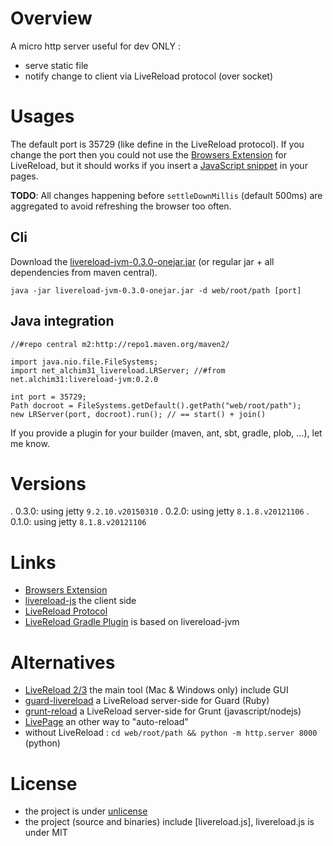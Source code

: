 Overview
========

A micro http server useful for dev ONLY :

* serve static file
* notify change to client via LiveReload protocol (over socket)

Usages
======

The default port is 35729 (like define in the LiveReload protocol).
If you change the port then you could not use the [Browsers Extension](http://feedback.livereload.com/knowledgebase/articles/86242-how-do-i-install-and-use-the-browser-extensions-) for LiveReload, but it should works if you insert a [JavaScript snippet](http://go.livereload.com/mobile) in your pages.

**TODO**: All changes happening before `settleDownMillis` (default 500ms) are aggregated to avoid refreshing the browser too often.

Cli
---

Download the [livereload-jvm-0.3.0-onejar.jar](http://repo2.maven.org/maven2/net/alchim31/livereload-jvm/0.3.0/livereload-jvm-0.3.0-onejar.jar) (or regular jar  + all dependencies from maven central).

    java -jar livereload-jvm-0.3.0-onejar.jar -d web/root/path [port]

Java integration
----------------

    //#repo central m2:http://repo1.maven.org/maven2/

    import java.nio.file.FileSystems;
    import net_alchim31_livereload.LRServer; //#from net.alchim31:livereload-jvm:0.2.0

    int port = 35729;
    Path docroot = FileSystems.getDefault().getPath("web/root/path");
    new LRServer(port, docroot).run(); // == start() + join()

If you provide a plugin for your builder (maven, ant, sbt, gradle, plob, ...), let me know.

Versions
========
  . 0.3.0: using jetty `9.2.10.v20150310`
  . 0.2.0: using jetty `8.1.8.v20121106`
  . 0.1.0: using jetty `8.1.8.v20121106`

Links
=====

* [Browsers Extension](http://feedback.livereload.com/knowledgebase/articles/86242-how-do-i-install-and-use-the-browser-extensions-)
* [livereload-js](https://github.com/livereload/livereload-js) the client side
* [LiveReload Protocol](http://feedback.livereload.com/knowledgebase/articles/86174-livereload-protocol)
* [LiveReload Gradle Plugin](https://github.com/aalmiray/livereload-gradle-plugin) is based on livereload-jvm

Alternatives
============

* [LiveReload 2/3](http://livereload.com/) the main tool (Mac & Windows only) include GUI
* [guard-livereload](https://github.com/guard/guard-livereload) a LiveReload server-side for Guard (Ruby)
* [grunt-reload](https://github.com/webxl/grunt-reload) a LiveReload server-side for Grunt (javascript/nodejs)
* [LivePage](https://chrome.google.com/webstore/detail/livepage/pilnojpmdoofaelbinaeodfpjheijkbh) an other way to "auto-reload"
* without LiveReload : `cd web/root/path && python -m http.server 8000` (python)

License
=======

* the project is under [unlicense](http://unlicense.org/)
* the project (source and binaries) include [livereload.js], livereload.js is under MIT
